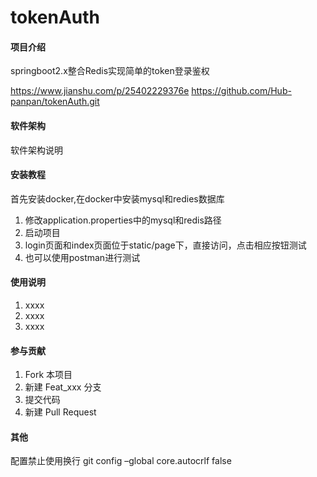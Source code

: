 # tokenAuth

#### 项目介绍
springboot2.x整合Redis实现简单的token登录鉴权

https://www.jianshu.com/p/25402229376e
https://github.com/Hub-panpan/tokenAuth.git

#### 软件架构
软件架构说明

#### 安装教程
首先安装docker,在docker中安装mysql和redies数据库

1. 修改application.properties中的mysql和redis路径
2. 启动项目
3. login页面和index页面位于static/page下，直接访问，点击相应按钮测试
4. 也可以使用postman进行测试

#### 使用说明

1. xxxx
2. xxxx
3. xxxx

#### 参与贡献

1. Fork 本项目
2. 新建 Feat_xxx 分支
3. 提交代码
4. 新建 Pull Request


#### 其他
配置禁止使用换行
git config –global core.autocrlf false


